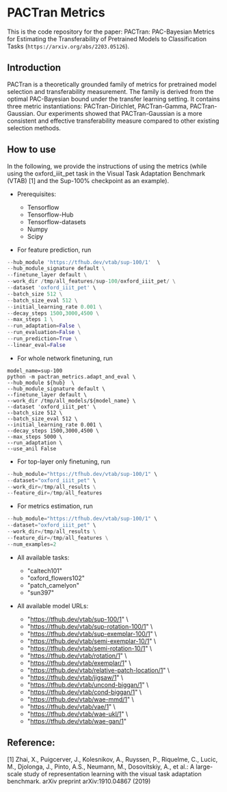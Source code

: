 # PACTran Metrics

This is the code repository for the paper: PACTran: PAC-Bayesian Metrics for Estimating the Transferability of Pretrained Models to Classification Tasks (`https://arxiv.org/abs/2203.05126`).

## Introduction

PACTran is a theoretically grounded family of metrics for pretrained model selection and transferability measurement. The family is derived from the optimal PAC-Bayesian bound under the transfer learning setting. It contains three metric instantiations: PACTran-Dirichlet, PACTran-Gamma, PACTran-Gaussian.
Our experiments showed that PACTran-Gaussian is a more consistent and effective transferability measure compared to other existing selection methods.

## How to use

In the following, we provide the instructions of using the metrics (while using the oxford_iiit_pet task in the Visual Task Adaptation Benchmark (VTAB) [1] and the Sup-100% checkpoint as an example).

- Prerequisites:
  - Tensorflow
  - Tensorflow-Hub
  - Tensorflow-datasets
  - Numpy
  - Scipy


- For feature prediction, run
```python -m pactran_metrics.adapt_and_eval \
--hub_module 'https://tfhub.dev/vtab/sup-100/1'  \
--hub_module_signature default \
--finetune_layer default \
--work_dir /tmp/all_features/sup-100/oxford_iiit_pet/ \
--dataset 'oxford_iiit_pet' \
--batch_size 512 \
--batch_size_eval 512 \
--initial_learning_rate 0.001 \
--decay_steps 1500,3000,4500 \
--max_steps 1 \
--run_adaptation=False \
--run_evaluation=False \
--run_prediction=True \
--linear_eval=False
```

- For whole network finetuning, run
```hub='https://tfhub.dev/vtab/sup-100/1'
model_name=sup-100
python -m pactran_metrics.adapt_and_eval \
--hub_module ${hub}  \
--hub_module_signature default \
--finetune_layer default \
--work_dir /tmp/all_models/${model_name} \
--dataset 'oxford_iiit_pet' \
--batch_size 512 \
--batch_size_eval 512 \
--initial_learning_rate 0.001 \
--decay_steps 1500,3000,4500 \
--max_steps 5000 \
--run_adaptation \
--use_anil False
```

- For top-layer only finetuning, run
```python -m pactran_metrics.anil_classifier \
--hub_module="https://tfhub.dev/vtab/sup-100/1" \
--dataset="oxford_iiit_pet" \
--work_dir=/tmp/all_results \
--feature_dir=/tmp/all_features
```

- For metrics estimation, run
```python -m pactran_metrics.compute_metrics \
--hub_module="https://tfhub.dev/vtab/sup-100/1" \
--dataset="oxford_iiit_pet" \
--work_dir=/tmp/all_results \
--feature_dir=/tmp/all_features \
--num_examples=2
```
- All available tasks:
  - "caltech101"
  - "oxford_flowers102"
  - "patch_camelyon"
  - "sun397"
  
- All available model URLs:
  - "https://tfhub.dev/vtab/sup-100/1" \
  - "https://tfhub.dev/vtab/sup-rotation-100/1" \
  - "https://tfhub.dev/vtab/sup-exemplar-100/1" \
  - "https://tfhub.dev/vtab/semi-exemplar-10/1" \
  - "https://tfhub.dev/vtab/semi-rotation-10/1" \
  - "https://tfhub.dev/vtab/rotation/1" \
  - "https://tfhub.dev/vtab/exemplar/1" \
  - "https://tfhub.dev/vtab/relative-patch-location/1" \
  - "https://tfhub.dev/vtab/jigsaw/1" \
  - "https://tfhub.dev/vtab/uncond-biggan/1" \
  - "https://tfhub.dev/vtab/cond-biggan/1" \
  - "https://tfhub.dev/vtab/wae-mmd/1" \
  - "https://tfhub.dev/vtab/vae/1" \
  - "https://tfhub.dev/vtab/wae-ukl/1" \
  - "https://tfhub.dev/vtab/wae-gan/1"

## Reference:

[1] Zhai, X., Puigcerver, J., Kolesnikov, A., Ruyssen, P., Riquelme, C., Lucic, M., Djolonga,
J., Pinto, A.S., Neumann, M., Dosovitskiy, A., et al.: A large-scale study of
representation learning with the visual task adaptation benchmark. arXiv preprint
arXiv:1910.04867 (2019)

